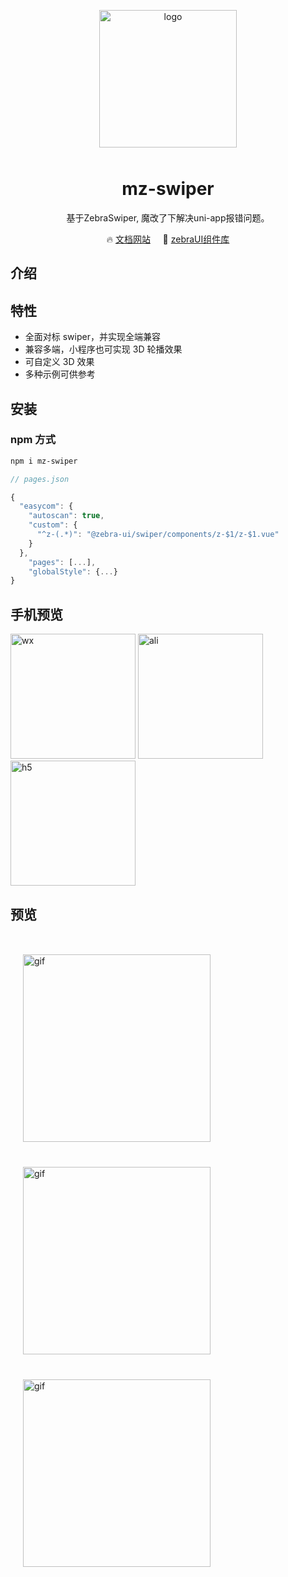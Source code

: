 <p align="center">
	<img alt="logo" src="https://assets-1256020106.cos.ap-beijing.myqcloud.com/zebra-swiper/logo.png" width="220" style="margin-bottom: 10px;">
</p>

<h1 align="center">mz-swiper</h1>

<p align="center">基于ZebraSwiper, 魔改了下解决uni-app报错问题。</p>

<p align="center">
	🔥 <a href="https://swiper.zebraui.com/">文档网站</a>
	&nbsp;
	&nbsp;
	🚀 <a href="https://zebraui.com/" target="_blank">zebraUI组件库</a>
</p>

## 介绍

## 特性

- 全面对标 swiper，并实现全端兼容
- 兼容多端，小程序也可实现 3D 轮播效果
- 可自定义 3D 效果
- 多种示例可供参考

## 安装

### npm 方式

```bash
npm i mz-swiper
```

```js
// pages.json

{
  "easycom": {
    "autoscan": true,
    "custom": {
      "^z-(.*)": "@zebra-ui/swiper/components/z-$1/z-$1.vue"
    }
  },
	"pages": [...],
	"globalStyle": {...}
}
```


## 手机预览

<div>
	<img alt="wx" src="https://assets-1256020106.cos.ap-beijing.myqcloud.com/zebra-swiper/wx.jpg" width="200" />
	<img alt="ali" src="https://assets-1256020106.cos.ap-beijing.myqcloud.com/zebra-swiper/ali.jpg" width="200" />
	<img alt="h5" src="https://assets-1256020106.cos.ap-beijing.myqcloud.com/zebra-swiper/h5.png" width="200" />
</div>

## 预览

<div style="display:flex;flex-wrap:wrap;margin-top:30px;">
 <img alt="gif" src="https://assets-1256020106.file.myqcloud.com/zebra-swiper/show/total1.gif" width="300" style="margin:20px;" />
 <img alt="gif" src="https://assets-1256020106.file.myqcloud.com/zebra-swiper/show/total2.gif" width="300" style="margin:20px;" />
 <img alt="gif" src="https://assets-1256020106.file.myqcloud.com/zebra-swiper/show/total3.gif" width="300" style="margin:20px;" />
</div>


